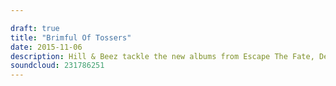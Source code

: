 ```yaml
---

draft: true
title: "Brimful Of Tossers"
date: 2015-11-06
description: Hill & Beez tackle the new albums from Escape The Fate, Devil You Know, Boysetsfire and Seaway and our Album Club focuses on Lostprophets 'The Fake Sound Of Progress'. Yeah, it was VERY difficult.
soundcloud: 231786251
---
```


